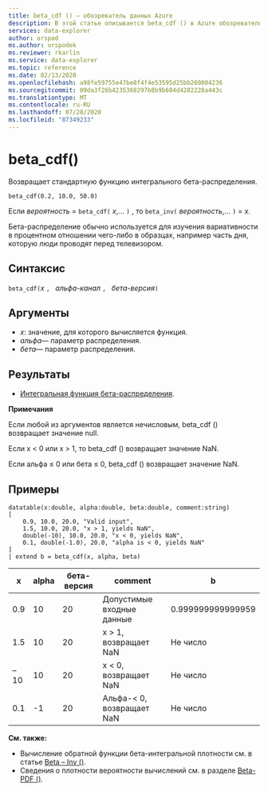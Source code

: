 ```yaml
---
title: beta_cdf () — обозреватель данных Azure
description: В этой статье описывается beta_cdf () в Azure обозреватель данных.
services: data-explorer
author: orspod
ms.author: orspodek
ms.reviewer: rkarlin
ms.service: data-explorer
ms.topic: reference
ms.date: 02/13/2020
ms.openlocfilehash: a98fe59755e47be8f4f4e53595d25bb260004236
ms.sourcegitcommit: 09da3f26b4235368297b8b9b604d4282228a443c
ms.translationtype: MT
ms.contentlocale: ru-RU
ms.lasthandoff: 07/28/2020
ms.locfileid: "87349233"
---
```

# <a name="beta_cdf"></a>beta_cdf()

Возвращает стандартную функцию интегрального бета-распределения.

```kusto
beta_cdf(0.2, 10.0, 50.0)
```

Если *вероятность*  =  `beta_cdf(` *x*,... `)` , то `beta_inv(` *вероятность*,... `)`  =  *x*.

Бета-распределение обычно используется для изучения вариативности в процентном отношении чего-либо в образцах, например часть дня, которую люди проводят перед телевизором.

## <a name="syntax"></a>Синтаксис

`beta_cdf(`*x* `, ` *альфа-канал* `, ` *бета-версия*`)`

## <a name="arguments"></a>Аргументы

* *x*: значение, для которого вычисляется функция.
* *альфа*— параметр распределения.
* *бета*— параметр распределения.

## <a name="returns"></a>Результаты

* [Интегральная функция бета-распределения](https://en.wikipedia.org/wiki/Beta_distribution#Cumulative_distribution_function).

**Примечания**

Если любой из аргументов является нечисловым, beta_cdf () возвращает значение null.

Если x < 0 или x > 1, то beta_cdf () возвращает значение NaN.

Если альфа ≤ 0 или бета ≤ 0, beta_cdf () возвращает значение NaN.

## <a name="examples"></a>Примеры

<!-- csl: https://help.kusto.windows.net/Samples -->
```kusto
datatable(x:double, alpha:double, beta:double, comment:string)
[
    0.9, 10.0, 20.0, "Valid input",
    1.5, 10.0, 20.0, "x > 1, yields NaN",
    double(-10), 10.0, 20.0, "x < 0, yields NaN",
    0.1, double(-1.0), 20.0, "alpha is < 0, yields NaN"
]
| extend b = beta_cdf(x, alpha, beta)
```

|x|alpha|бета-версия|comment|b|
|---|---|---|---|---|
|0.9|10|20|Допустимые входные данные|0.999999999999959|
|1.5|10|20|x > 1, возвращает NaN|Не число|
|–10|10|20|x < 0, возвращает NaN|Не число|
|0.1|-1|20|Альфа-< 0, возвращает NaN|Не число|


**См. также:**


* Вычисление обратной функции бета-интегральной плотности см. в статье [Beta – Inv ()](./beta-invfunction.md).
* Сведения о плотности вероятности вычислений см. в разделе [Beta-PDF ()](./beta-pdffunction.md).